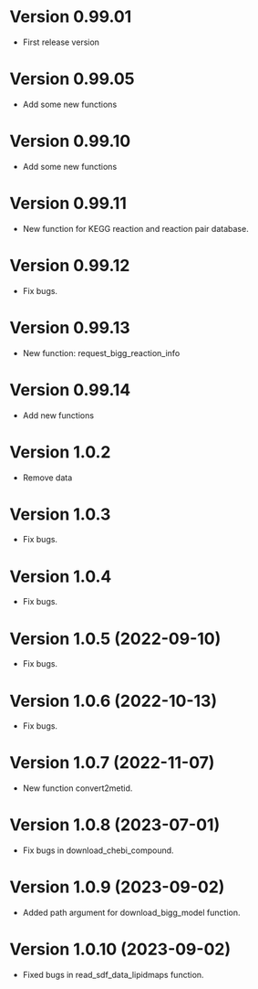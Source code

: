 # Version 0.99.01

* First release version

# Version 0.99.05

* Add some new functions

# Version 0.99.10

* Add some new functions

# Version 0.99.11

* New function for KEGG reaction and reaction pair database.

# Version 0.99.12

* Fix bugs.


# Version 0.99.13

* New function: request_bigg_reaction_info

# Version 0.99.14

* Add new functions

# Version 1.0.2

* Remove data

# Version 1.0.3

* Fix bugs.

# Version 1.0.4

* Fix bugs.

# Version 1.0.5 (2022-09-10)

* Fix bugs.

# Version 1.0.6 (2022-10-13)

* Fix bugs.

# Version 1.0.7 (2022-11-07)

* New function convert2metid.

# Version 1.0.8 (2023-07-01)

* Fix bugs in download_chebi_compound.

# Version 1.0.9 (2023-09-02)

* Added path argument for download_bigg_model function.

# Version 1.0.10 (2023-09-02)

* Fixed bugs in read_sdf_data_lipidmaps function.
